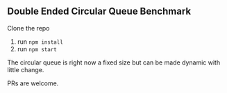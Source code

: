 ## Double Ended Circular Queue Benchmark

Clone the repo

1. run `npm install`
2. run `npm start`

The circular queue is right now a fixed size but can be made dynamic with little change.

PRs are welcome.